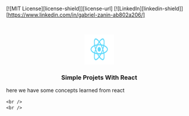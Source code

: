
[![MIT License][license-shield]][license-url]
[![LinkedIn][linkedin-shield]][https://www.linkedin.com/in/gabriel-zanin-ab802a206/]



<!-- PROJECT LOGO -->
<br />
<p align="center">
  <a href="https://github.com/GabrielZanin1997/SimpleThingsWithReact">
    <img src="images/react.png" alt="Logo" width="80" height="80">
  </a>

  <h3 align="center">Simple Projets With React</h3>

  <p align="center">
    
  here we have some concepts learned from react
    <br />
    
    <br />
    <br />
  </p>
</p>
